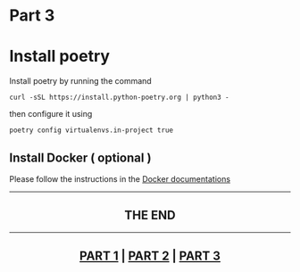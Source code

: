 # Part 3

# Install poetry

Install poetry by running the command

```
curl -sSL https://install.python-poetry.org | python3 -
```

then configure it using

```
poetry config virtualenvs.in-project true
```

## Install Docker ( optional )

Please follow the instructions in the [Docker documentations](https://docs.docker.com/get-docker/)

<hr>
<h2 align="center"> THE END </h2>
<hr>
<h2 align="center"><a href="Python installation guide.md">PART 1</a> | <a href="Python installation guide_2.md">PART 2</a> | <a href="Python installation guide_3.md">PART 3</a></h2>

